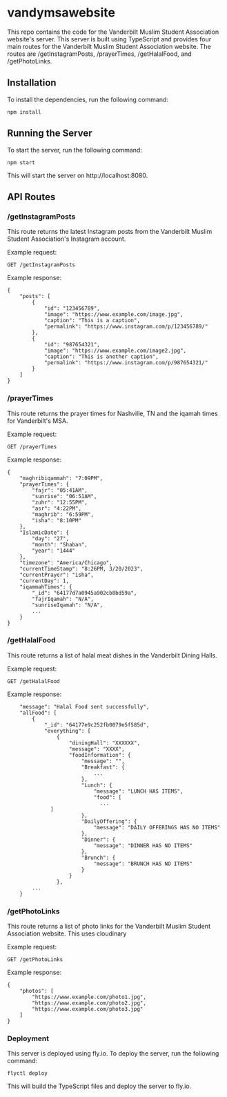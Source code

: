 # vandymsawebsite

This repo contains the code for the Vanderbilt Muslim Student Association website's server. This server is built using TypeScript and provides four main routes for the Vanderbilt Muslim Student Association website. The routes are /getInstagramPosts, /prayerTimes, /getHalalFood, and /getPhotoLinks.

## Installation
To install the dependencies, run the following command:
```
npm install
```

## Running the Server
To start the server, run the following command:
```
npm start
```
This will start the server on http://localhost:8080.

## API Routes

### /getInstagramPosts
This route returns the latest Instagram posts from the Vanderbilt Muslim Student Association's Instagram account.

Example request:
```
GET /getInstagramPosts
```
Example response:
```
{
    "posts": [
        {
            "id": "123456789",
            "image": "https://www.example.com/image.jpg",
            "caption": "This is a caption",
            "permalink": "https://www.instagram.com/p/123456789/"
        },
        {
            "id": "987654321",
            "image": "https://www.example.com/image2.jpg",
            "caption": "This is another caption",
            "permalink": "https://www.instagram.com/p/987654321/"
        }
    ]
}
```
### /prayerTimes
This route returns the prayer times for Nashville, TN and the iqamah times for Vanderbilt's MSA.

Example request:
```
GET /prayerTimes
```
Example response:
```
{
	"maghribiqammah": "7:09PM",
	"prayerTimes": {
		"fajr": "05:41AM",
		"sunrise": "06:51AM",
		"zuhr": "12:55PM",
		"asr": "4:22PM",
		"maghrib": "6:59PM",
		"isha": "8:10PM"
	},
	"IslamicDate": {
		"day": "27",
		"month": "Shaban",
		"year": "1444"
	},
	"timezone": "America/Chicago",
	"currentTimeStamp": "8:26PM, 3/20/2023",
	"currentPrayer": "isha",
	"currentDay": 1,
	"iqammahTimes": {
		"_id": "64177d7a0945a902cb8bd59a",
		"fajrIqamah": "N/A",
		"sunriseIqamah": "N/A",
		...
	}
}
```
### /getHalalFood
This route returns a list of halal meat dishes in the Vanderbilt Dining Halls.

Example request:
```
GET /getHalalFood
```
Example response:
```
	"message": "Halal Food sent successfully",
	"allFood": [
		{
			"_id": "64177e9c252fb0079e5f585d",
			"everything": [
				{
					"diningHall": "XXXXXX",
					"message": "XXXX",
					"foodInformation": {
						"message": "",
						"Breakfast": {
							...
						},
						"Lunch": {
							"message": "LUNCH HAS ITEMS",
							"food": [
							  ...
              ]
						},
						"DailyOffering": {
							"message": "DAILY OFFERINGS HAS NO ITEMS"
						},
						"Dinner": {
							"message": "DINNER HAS NO ITEMS"
						},
						"Brunch": {
							"message": "BRUNCH HAS NO ITEMS"
						}
					}
				},
        ...
    }
```
    
### /getPhotoLinks
This route returns a list of photo links for the Vanderbilt Muslim Student Association website. This uses cloudinary

Example request:
```
GET /getPhotoLinks
```
Example response:
```
{
    "photos": [
        "https://www.example.com/photo1.jpg",
        "https://www.example.com/photo2.jpg",
        "https://www.example.com/photo3.jpg"
    ]
}
```
### Deployment
This server is deployed using fly.io. To deploy the server, run the following command:
```
flyctl deploy
```
This will build the TypeScript files and deploy the server to fly.io.
